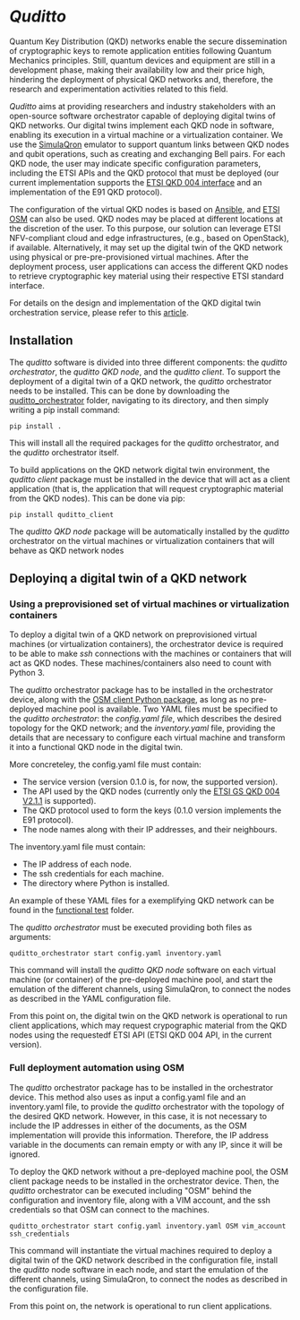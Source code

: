 # *Quditto*

Quantum Key Distribution (QKD) networks enable the secure dissemination of cryptographic keys to remote application entities following Quantum Mechanics principles. Still, quantum devices and equipment are still in a development phase, making their availability low and their price high, hindering the deployment of physical QKD networks and, therefore, the research and experimentation activities related to this field.

*Quditto* aims at providing researchers and industry stakeholders with an open-source software orchestrator capable of deploying digital twins of QKD networks. Our digital twins implement each QKD node in software, enabling its execution in a virtual machine or a virtualization container. We use the [SimulaQron](http://www.simulaqron.org) emulator to support quantum links between QKD nodes and qubit operations, such as creating and exchanging Bell pairs. For each QKD node, the user may indicate specific configuration parameters, including the ETSI APIs and the QKD protocol that must be deployed (our current implementation supports the [ETSI QKD 004 interface](https://portal.etsi.org/webapp/workprogram/Report_WorkItem.asp?WKI_ID=54395) and an implementation of the E91 QKD protocol).

The configuration of the virtual QKD nodes is based on [Ansible](https://www.ansible.com), and [ETSI OSM](https://osm.etsi.org) can also be used. QKD nodes may be placed at different locations at the discretion of the user. To this purpose, our solution can leverage ETSI NFV-compliant cloud and edge infrastructures, (e.g., based on OpenStack), if available. Alternatively, it may set up the digital twin of the QKD network using physical or pre-pre-provisioned virtual machines. After the deployment process, user applications can access the different QKD nodes to retrieve cryptographic key material using their respective ETSI standard interface.

For details on the design and implementation of the QKD digital twin orchestration service, please refer to this [article](https://www.mdpi.com/2076-3417/14/3/1018).

## Installation

The *quditto* software is divided into three different components: the *quditto orchestrator*, the *quditto QKD node*, and the *quditto client*. To support the deployment of a digital twin of a QKD network, the *quditto* orchestrator needs to be installed. This can be done by downloading the [quditto_orchestrator](https://github.com/Networks-it-uc3m/QDTS/tree/main/quditto_orchestrator) folder, navigating to its directory, and then simply writing a pip install command:

```
pip install .
````

This will install all the required packages for the *quditto* orchestrator, and the *quditto* orchestrator itself.

To build applications on the QKD network digital twin environment, the *quditto client* package must be installed in the device that will act as a client application (that is, the application that will request cryptographic material from the QKD nodes). This can be done via pip:

```
pip install quditto_client
```

The *quditto QKD node* package will be automatically installed by the *quditto* orchestrator on the virtual machines or virtualization containers that will behave as QKD network nodes

## Deployinq a digital twin of a QKD network

### Using a preprovisioned set of virtual machines or virtualization containers

To deploy a digital twin of a QKD network on preprovisioned virtual machines (or virtualization containers), the orchestrator device is required to be able to make *ssh* connections with the machines or containers that will act as QKD nodes. These machines/containers also need to count with Python 3.

The *quditto* orchestrator package has to be installed in the orchestrator device, along with the [OSM client Python package](https://osm.etsi.org/gitlab/osm/osmclient), as long as no pre-deployed machine pool is available. Two YAML files must be specified to the *quditto orchestrator*: the *config.yaml file*, which describes the desired topology for the QKD network; and the *inventory.yaml* file, providing the details that are necessary to configure each virtual machine and transform it into a functional QKD node in the digital twin. 

More concreteley, the config.yaml file must contain:

- The service version (version 0.1.0 is, for now, the supported version).
- The API used by the QKD nodes (currently only the [ETSI GS QKD 004 V2.1.1](https://www.etsi.org/deliver/etsi_gs/QKD/001_099/004/02.01.01_60/gs_qkd004v020101p.pdf) is supported).
- The QKD protocol used to form the keys (0.1.0 version implements the E91 protocol).
- The node names along with their IP addresses, and their neighbours.

The inventory.yaml file must contain:

- The IP address of each node.
- The ssh credentials for each machine.
- The directory where Python is installed.

An example of these YAML files for a exemplifying QKD network can be found in the [functional test](https://github.com/Networks-it-uc3m/QDTS/tree/main/functional_test) folder. 

The *quditto orchestrator* must be executed providing both files as arguments: 

```
quditto_orchestrator start config.yaml inventory.yaml
```

This command will install the *quditto QKD node* software on each virtual machine (or container) of the pre-deployed machine pool, and start the emulation of the different channels, using SimulaQron, to connect the nodes as described in the YAML configuration file. 

From this point on, the digital twin on the QKD network is operational to run client applications, which may request crypographic material from the QKD nodes using the requestedf ETSI API (ETSI QKD 004 API, in the current version).

### Full deployment automation using OSM

The *quditto* orchestrator package has to be installed in the orchestrator device. This method also uses as input a config.yaml file and an inventory.yaml file, to provide the *quditto* orchestrator with the topology of the desired QKD network. However, in this case, it is not necessary to include the IP addresses in either of the documents, as the OSM implementation will provide this information. Therefore, the IP address variable in the documents can remain empty or with any IP, since it will be ignored.

To deploy the QKD network without a pre-deployed machine pool, the OSM client package needs to be installed in the orchestrator device. Then, the *quditto* orchestrator can be executed including "OSM" behind the configuration and inventory file, along with a VIM account, and the ssh credentials so that OSM can connect to the machines.

```
quditto_orchestrator start config.yaml inventory.yaml OSM vim_account ssh_credentials
```

This command will instantiate the virtual machines required to deploy a digital twin of the QKD network described in the configuration file,  install the *quditto* node software in each node, and start the emulation of the different channels, using SimulaQron, to connect the nodes as described in the configuration file.

From this point on, the network is operational to run client applications.

